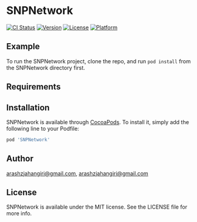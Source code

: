 # SNPNetwork

[![CI Status](http://img.shields.io/travis/arashzjahangiri@gmail.com/SNPNetwork.svg?style=flat)](https://travis-ci.org/arashzjahangiri@gmail.com/SNPNetwork)
[![Version](https://img.shields.io/cocoapods/v/SNPNetwork.svg?style=flat)](http://cocoapods.org/pods/SNPNetwork)
[![License](https://img.shields.io/cocoapods/l/SNPNetwork.svg?style=flat)](http://cocoapods.org/pods/SNPNetwork)
[![Platform](https://img.shields.io/cocoapods/p/SNPNetwork.svg?style=flat)](http://cocoapods.org/pods/SNPNetwork)

## Example

To run the SNPNetwork project, clone the repo, and run `pod install` from the SNPNetwork directory first.

## Requirements

## Installation

SNPNetwork is available through [CocoaPods](http://cocoapods.org). To install
it, simply add the following line to your Podfile:

```ruby
pod 'SNPNetwork'
```

## Author

arashzjahangiri@gmail.com, arashzjahangiri@gmail.com

## License

SNPNetwork is available under the MIT license. See the LICENSE file for more info.
